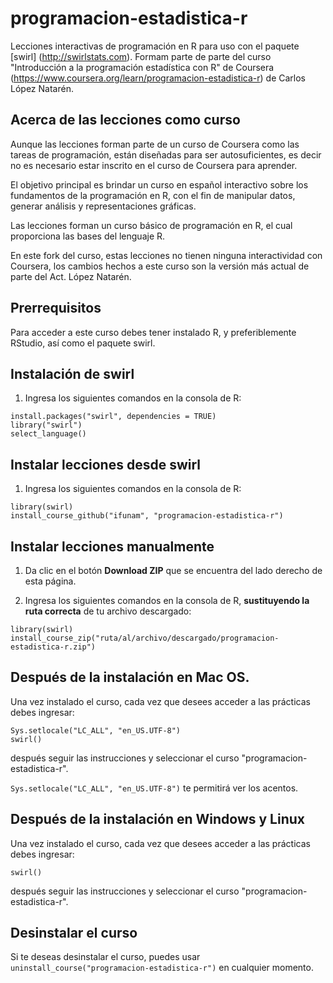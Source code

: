 # programacion-estadistica-r

Lecciones interactivas de programación en R para uso con el paquete [swirl] (http://swirlstats.com). Formam parte de parte del curso "Introducción a la programación estadística con R" de Coursera (https://www.coursera.org/learn/programacion-estadistica-r) de Carlos López Natarén.

## Acerca de las lecciones como curso

Aunque las lecciones forman parte de un curso de Coursera como las tareas de programación, están diseñadas para ser autosuficientes, es decir no es necesario estar inscrito en el curso de Coursera para aprender.

El objetivo principal es brindar un curso en español interactivo sobre los fundamentos de la programación en R, con el fin de manipular datos, generar análisis y representaciones gráficas.

Las lecciones forman un curso básico de programación en R, el cual proporciona las bases del lenguaje R.

En este fork del curso, estas lecciones no tienen ninguna interactividad con Coursera, los cambios hechos a este curso son la versión más actual de parte del Act. López Natarén.


## Prerrequisitos

Para acceder a este curso debes tener instalado R, y preferiblemente RStudio, así como el paquete swirl.

## Instalación de swirl

1) Ingresa los siguientes comandos en la consola de R:

```
install.packages("swirl", dependencies = TRUE)
library("swirl")
select_language()
```


## Instalar lecciones desde swirl

1) Ingresa los siguientes comandos en la consola de R:

```
library(swirl)
install_course_github("ifunam", "programacion-estadistica-r")
```



## Instalar lecciones manualmente

1) Da clic en el botón **Download ZIP** que se encuentra del lado derecho de esta página.

2) Ingresa los siguientes comandos en la consola de R, **sustituyendo la ruta correcta** de tu archivo descargado:

```
library(swirl)
install_course_zip("ruta/al/archivo/descargado/programacion-estadistica-r.zip")
```

## Después de la instalación en Mac OS.

Una vez instalado el curso, cada vez que desees acceder a las prácticas debes ingresar:

```
Sys.setlocale("LC_ALL", "en_US.UTF-8")
swirl()
```

después seguir las instrucciones y seleccionar el curso "programacion-estadistica-r".

```Sys.setlocale("LC_ALL", "en_US.UTF-8")``` te permitirá ver los acentos.



## Después de la instalación en Windows y Linux

Una vez instalado el curso, cada vez que desees acceder a las prácticas debes ingresar:

```
swirl()
```

después seguir las instrucciones y seleccionar el curso "programacion-estadistica-r".



## Desinstalar el curso

Si te deseas desinstalar el curso, puedes usar `uninstall_course("programacion-estadistica-r")` en cualquier momento.
